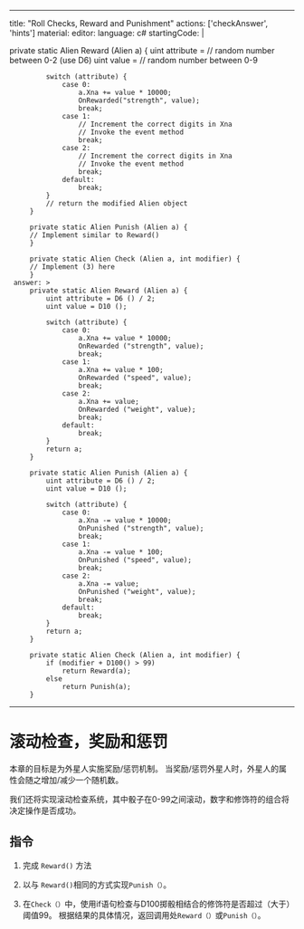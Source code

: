 ---
title: "Roll Checks, Reward and Punishment"
actions: ['checkAnswer', 'hints']
material: 
  editor:
    language: c#
    startingCode: | 
 
 private static Alien Reward (Alien a) {
             uint attribute = // random number between 0-2 (use D6)
             uint value = // random number between 0-9

             switch (attribute) {
                 case 0:
                     a.Xna += value * 10000; 
                     OnRewarded("strength", value); 
                     break; 
                 case 1: 
                     // Increment the correct digits in Xna
                     // Invoke the event method
                     break; 
                 case 2: 
                     // Increment the correct digits in Xna
                     // Invoke the event method
                     break; 
                 default: 
                     break; 
             }
             // return the modified Alien object
         }

         private static Alien Punish (Alien a) {
         // Implement similar to Reward()
         }

         private static Alien Check (Alien a, int modifier) {
         // Implement (3) here
         }
     answer: > 
         private static Alien Reward (Alien a) {
             uint attribute = D6 () / 2; 
             uint value = D10 ();  

             switch (attribute) {
                 case 0:
                     a.Xna += value * 10000; 
                     OnRewarded ("strength", value); 
                     break; 
                 case 1: 
                     a.Xna += value * 100; 
                     OnRewarded ("speed", value); 
                     break; 
                 case 2: 
                     a.Xna += value; 
                     OnRewarded ("weight", value); 
                     break; 
                 default: 
                     break; 
             }
             return a; 
         }

         private static Alien Punish (Alien a) {
             uint attribute = D6 () / 2; 
             uint value = D10 (); 

             switch (attribute) {
                 case 0:
                     a.Xna -= value * 10000; 
                     OnPunished ("strength", value); 
                     break; 
                 case 1: 
                     a.Xna -= value * 100; 
                     OnPunished ("speed", value); 
                     break; 
                 case 2: 
                     a.Xna -= value; 
                     OnPunished ("weight", value); 
                     break; 
                 default: 
                     break; 
             }
             return a; 
         }

         private static Alien Check (Alien a, int modifier) {
             if (modifier + D100() > 99)
                 return Reward(a); 
             else 
                 return Punish(a); 
         }
 ---

# 滚动检查，奖励和惩罚

本章的目标是为外星人实施奖励/惩罚机制。 当奖励/惩罚外星人时，外星人的属性会随之增加/减少一个随机数。

我们还将实现滚动检查系统，其中骰子在0-99之间滚动，数字和修饰符的组合将决定操作是否成功。

## 指令

1. 完成 `Reward()` 方法

2. 以与 `Reward()`相同的方式实现`Punish（）`。

3. 在`Check（）`中，使用if语句检查与D100掷骰相结合的修饰符是否超过（大于）阈值99。
    根据结果的具体情况，返回调用处`Reward（）`或`Punish（）`。
